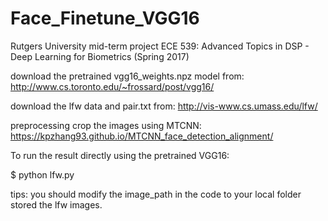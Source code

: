 # Face_Finetune_VGG16
Rutgers University mid-term project ECE 539: Advanced Topics in DSP - Deep Learning for Biometrics (Spring 2017)

download the pretrained vgg16_weights.npz model from: http://www.cs.toronto.edu/~frossard/post/vgg16/

download the lfw data and pair.txt from: http://vis-www.cs.umass.edu/lfw/

preprocessing crop the images using MTCNN: https://kpzhang93.github.io/MTCNN_face_detection_alignment/

To run the result directly using the pretrained VGG16: 

$ python lfw.py 

tips: you should modify the image_path in the code to your local folder stored the lfw images.
